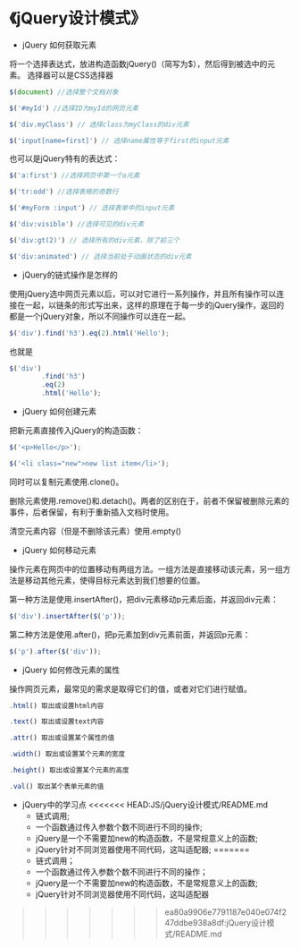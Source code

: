 # 《jQuery设计模式》

* jQuery 如何获取元素

将一个选择表达式，放进构造函数jQuery()（简写为$），然后得到被选中的元素。
选择器可以是CSS选择器
```javascript
$(document) //选择整个文档对象

$('#myId') //选择ID为myId的网页元素

$('div.myClass') // 选择class为myClass的div元素

$('input[name=first]') // 选择name属性等于first的input元素
```
也可以是jQuery特有的表达式：
```javascript
$('a:first') //选择网页中第一个a元素

$('tr:odd') //选择表格的奇数行

$('#myForm :input') // 选择表单中的input元素

$('div:visible') //选择可见的div元素

$('div:gt(2)') // 选择所有的div元素，除了前三个

$('div:animated') // 选择当前处于动画状态的div元素
```
* jQuery的链式操作是怎样的

使用jQuery选中网页元素以后，可以对它进行一系列操作，并且所有操作可以连接在一起，以链条的形式写出来，这样的原理在于每一步的jQuery操作，返回的都是一个jQuery对象，所以不同操作可以连在一起。
```javascript
$('div').find('h3').eq(2).html('Hello');
```
也就是
```javascript
$('div')
        .find('h3')
        .eq(2)
        .html('Hello');
```
* jQuery 如何创建元素

把新元素直接传入jQuery的构造函数：
```javascript
$('<p>Hello</p>');

$('<li class="new">new list item</li>');
```
同时可以复制元素使用.clone()。

删除元素使用.remove()和.detach()。两者的区别在于，前者不保留被删除元素的事件，后者保留，有利于重新插入文档时使用。

清空元素内容（但是不删除该元素）使用.empty()
* jQuery 如何移动元素

操作元素在网页中的位置移动有两组方法。一组方法是直接移动该元素，另一组方法是移动其他元素，使得目标元素达到我们想要的位置。

第一种方法是使用.insertAfter()，把div元素移动p元素后面，并返回div元素：
```javascript
$('div').insertAfter($('p'));
```
第二种方法是使用.after()，把p元素加到div元素前面，并返回p元素：
```javascript
$('p').after($('div'));
```
* jQuery 如何修改元素的属性

操作网页元素，最常见的需求是取得它们的值，或者对它们进行赋值。
```javascript
.html() 取出或设置html内容

.text() 取出或设置text内容

.attr() 取出或设置某个属性的值

.width() 取出或设置某个元素的宽度

.height() 取出或设置某个元素的高度

.val() 取出某个表单元素的值
```
* jQuery中的学习点
<<<<<<< HEAD:JS/jQuery设计模式/README.md
    * 链式调用;
    * 一个函数通过传入参数个数不同进行不同的操作;
    * jQuery是一个不需要加new的构造函数，不是常规意义上的函数;
    * jQuery针对不同浏览器使用不同代码，这叫适配器;
=======
    * 链式调用；
    * 一个函数通过传入参数个数不同进行不同的操作；
    * jQuery是一个不需要加new的构造函数，不是常规意义上的函数;
    * jQuery针对不同浏览器使用不同代码，这叫适配器
>>>>>>> ea80a9906e7791187e040e074f247ddbe938a8df:jQuery设计模式/README.md

